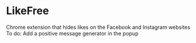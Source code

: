 # LikeFree
Chrome extension that hides likes on the Facebook and Instagram websites
<br>
To do:
Add a positive message generator in the popup
